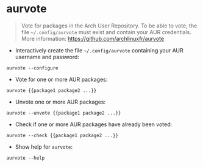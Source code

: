 # aurvote

> Vote for packages in the Arch User Repository.
> To be able to vote, the file `~/.config/aurvote` must exist and contain your AUR credentials.
> More information: <https://github.com/archlinuxfr/aurvote>

- Interactively create the file `~/.config/aurvote` containing your AUR username and password:

`aurvote --configure`

- Vote for one or more AUR packages:

`aurvote {{package1 package2 ...}}`

- Unvote one or more AUR packages:

`aurvote --unvote {{package1 package2 ...}}`

- Check if one or more AUR packages have already been voted:

`aurvote --check {{package1 package2 ...}}`

- Show help for `aurvote`:

`aurvote --help`
